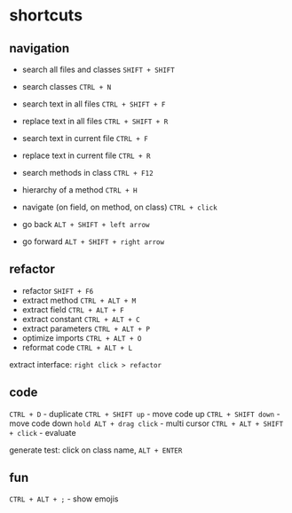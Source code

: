 # shortcuts

## navigation

- search all files and classes  `SHIFT + SHIFT`
- search classes                `CTRL + N`
- search text in all files      `CTRL + SHIFT + F`
- replace text in all files     `CTRL + SHIFT + R`
- search text in current file   `CTRL + F`
- replace text in current file  `CTRL + R`
- search methods in class       `CTRL + F12`
- hierarchy of a method         `CTRL + H`

- navigate (on field, on method, on class) `CTRL + click`
- go back       `ALT + SHIFT + left arrow`
- go forward    `ALT + SHIFT + right arrow`

## refactor

- refactor              `SHIFT + F6`
- extract method        `CTRL + ALT + M`
- extract field         `CTRL + ALT + F`
- extract constant      `CTRL + ALT + C`
- extract parameters    `CTRL + ALT + P`
- optimize imports      `CTRL + ALT + O`
- reformat code         `CTRL + ALT + L`

extract interface: `right click > refactor`

## code

`CTRL + D` - duplicate
`CTRL + SHIFT up` - move code up
`CTRL + SHIFT down` - move code down
`hold ALT + drag click` - multi cursor
`CTRL + ALT + SHIFT + click` - evaluate

generate test: click on class name, `ALT + ENTER`

## fun

`CTRL + ALT + ;` - show emojis